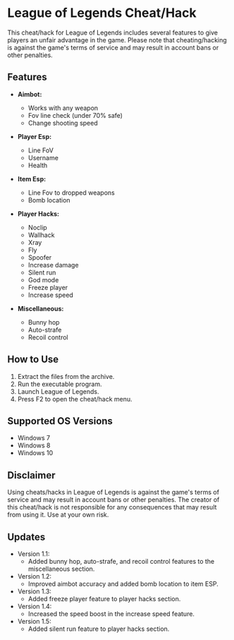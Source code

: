 # League of Legends Cheat/Hack

This cheat/hack for League of Legends includes several features to give players an unfair advantage in the game. Please note that cheating/hacking is against the game's terms of service and may result in account bans or other penalties.

## Features

- **Aimbot:**
  - Works with any weapon
  - Fov line check (under 70% safe)
  - Change shooting speed

- **Player Esp:**
  - Line FoV
  - Username
  - Health

- **Item Esp:**
  - Line Fov to dropped weapons
  - Bomb location

- **Player Hacks:**
  - Noclip
  - Wallhack
  - Xray
  - Fly
  - Spoofer
  - Increase damage
  - Silent run
  - God mode
  - Freeze player
  - Increase speed

- **Miscellaneous:**
  - Bunny hop
  - Auto-strafe
  - Recoil control

## How to Use

1. Extract the files from the archive.
2. Run the executable program.
3. Launch League of Legends.
4. Press F2 to open the cheat/hack menu.

## Supported OS Versions

- Windows 7
- Windows 8
- Windows 10

## Disclaimer

Using cheats/hacks in League of Legends is against the game's terms of service and may result in account bans or other penalties. The creator of this cheat/hack is not responsible for any consequences that may result from using it. Use at your own risk.

## Updates

- Version 1.1:
  - Added bunny hop, auto-strafe, and recoil control features to the miscellaneous section.
- Version 1.2:
  - Improved aimbot accuracy and added bomb location to item ESP.
- Version 1.3:
  - Added freeze player feature to player hacks section.
- Version 1.4:
  - Increased the speed boost in the increase speed feature.
- Version 1.5:
  - Added silent run feature to player hacks section.

